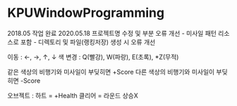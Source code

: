 # KPUWindowProgramming
2018.05 작업 완료
2020.05.18 프로젝트명 수정 및 부분 오류 개선
	- 미사일 패턴 리소스로 포함
	- 디렉토리 및 파일(랭킹저장) 생성 시 오류 개선


이동 : ←, →, ↑, ↓
색 변경 : Q(빨강), W(파랑), E(초록), *Z(무적)

같은 색상의 비행기와 미사일이 부딪히면 +Score
다른 색상의 비행기와 미사일이 부딪히면 -Score

오브젝트 : 
하트 = +Health
클리어 = 라운드 상승X 